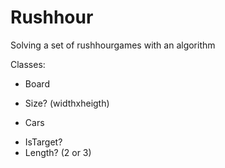 # Rushhour
Solving a set of rushhourgames with an algorithm

Classes:
* Board
- Size? (widthxheigth)
* Cars
 - IsTarget?
 - Length? (2 or 3)
